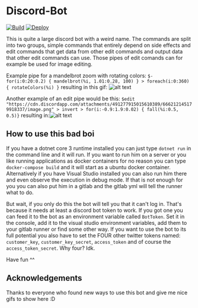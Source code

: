 # Discord-Bot

[![Build](https://github.com/niklasCarstensen/Discord-Bot/actions/workflows/build.yml/badge.svg)](https://github.com/niklasCarstensen/Discord-Bot/actions/workflows/build.yml)
[![Deploy](https://github.com/niklasCarstensen/Discord-Bot/actions/workflows/deploy.yml/badge.svg)](https://github.com/niklasCarstensen/Discord-Bot/actions/workflows/deploy.yml)

This is quite a large discord bot with a weird name. The commands are split into two groups, simple commands that entirely depend on side effects and edit commands that get data from other edit commands and output data that other edit commands can use. Those pipes of edit comands can for example be used for image editing.

Example pipe for a mandelbrot zoom with rotating colors: `$- for(i:0:20:0.2) { mandelbrot(%i, 1.01:0.28, 100) } > foreach(i:0:360) { rotateColors(%i) }` resulting in this gif:
![alt text](https://cdn.discordapp.com/attachments/630515207608729640/652122985108471828/-8586260583075901868.gif)

Another example of an edit pipe would be this: `$edit "https://cdn.discordapp.com/attachments/491277915015610389/666212145179918337/image.png" > invert > for(i:-0.9:1.9:0.02) { fall(%i:0.5, 0.5)}` resulting in:![alt text](https://cdn.discordapp.com/attachments/500759857205346304/749076750054719498/-8586029426713066715.gif)

## How to use this bad boi

If you have a dotnet core 3 runtime installed you can just type `dotnet run` in the command line and it will run. If you want to run him on a server or you like running applications as docker containers for no reason you can type `docker-compose build` and it will start as a ubuntu docker container. Alternatively if you have Visual Studio installed you can also run him there and even observe the execution in debug mode. If that is not enough for you you can also put him in a gitlab and the gitlab yml will tell the runner what to do.

But wait, if you only do this the bot will tell you that it can't log in. That's because it needs at least a discord bot token to work. If you got one you can feed it to the bot as an environment variable called `BotToken`. Set it in the console, add it to the visual studio environment variables, add them to your gitlab runner or find some other way. If you want to use the bot to its full potential you also have to set the FOUR other twitter tokens named: `customer_key`, `customer_key_secret`, `access_token` and of course the `access_token_secret`. Why four? Idk.

Have fun ^^

## Acknowledgements

Thanks to everyone who found new ways to use this bot and give me nice gifs to show here :D
